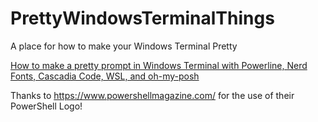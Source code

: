 # PrettyWindowsTerminalThings
A place for how to make your Windows Terminal Pretty

[How to make a pretty prompt in Windows Terminal with Powerline, Nerd Fonts, Cascadia Code, WSL, and oh-my-posh](https://www.hanselman.com/blog/how-to-make-a-pretty-prompt-in-windows-terminal-with-powerline-nerd-fonts-cascadia-code-wsl-and-ohmyposh)

Thanks to https://www.powershellmagazine.com/ for the use of their PowerShell Logo! 

